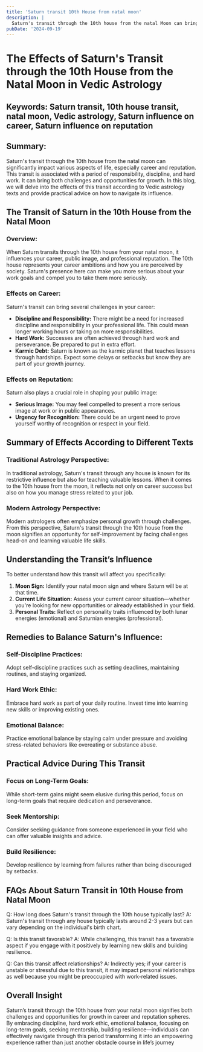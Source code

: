 ```yaml
---
title: 'Saturn transit 10th House from natal moon'
description: |
  Saturn's transit through the 10th house from the natal Moon can bring about professional challenges, financial losses, and health issues. The individual may face difficulties in career advancement and potential damage to their reputation.
pubDate: '2024-09-19'
---
```


# The Effects of Saturn's Transit through the 10th House from the Natal Moon in Vedic Astrology

## Keywords: Saturn transit, 10th house transit, natal moon, Vedic astrology, Saturn influence on career, Saturn influence on reputation

## Summary:
Saturn's transit through the 10th house from the natal moon can significantly impact various aspects of life, especially career and reputation. This transit is associated with a period of responsibility, discipline, and hard work. It can bring both challenges and opportunities for growth. In this blog, we will delve into the effects of this transit according to Vedic astrology texts and provide practical advice on how to navigate its influence.

## The Transit of Saturn in the 10th House from the Natal Moon

### Overview:
When Saturn transits through the 10th house from your natal moon, it influences your career, public image, and professional reputation. The 10th house represents your career ambitions and how you are perceived by society. Saturn's presence here can make you more serious about your work goals and compel you to take them more seriously.

### Effects on Career:
Saturn's transit can bring several challenges in your career:

- **Discipline and Responsibility:** There might be a need for increased discipline and responsibility in your professional life. This could mean longer working hours or taking on more responsibilities.
- **Hard Work:** Successes are often achieved through hard work and perseverance. Be prepared to put in extra effort.
- **Karmic Debt:** Saturn is known as the karmic planet that teaches lessons through hardships. Expect some delays or setbacks but know they are part of your growth journey.

### Effects on Reputation:
Saturn also plays a crucial role in shaping your public image:

- **Serious Image:** You may feel compelled to present a more serious image at work or in public appearances.
- **Urgency for Recognition:** There could be an urgent need to prove yourself worthy of recognition or respect in your field.

## Summary of Effects According to Different Texts

### Traditional Astrology Perspective:
In traditional astrology, Saturn's transit through any house is known for its restrictive influence but also for teaching valuable lessons. When it comes to the 10th house from the moon, it reflects not only on career success but also on how you manage stress related to your job.

### Modern Astrology Perspective:
Modern astrologers often emphasize personal growth through challenges. From this perspective, Saturn's transit through the 10th house from the moon signifies an opportunity for self-improvement by facing challenges head-on and learning valuable life skills.

## Understanding the Transit’s Influence

To better understand how this transit will affect you specifically:

1. **Moon Sign:** Identify your natal moon sign and where Saturn will be at that time.
2. **Current Life Situation:** Assess your current career situation—whether you're looking for new opportunities or already established in your field.
3. **Personal Traits:** Reflect on personality traits influenced by both lunar energies (emotional) and Saturnian energies (professional).

## Remedies to Balance Saturn's Influence:

### Self-Discipline Practices:
Adopt self-discipline practices such as setting deadlines, maintaining routines, and staying organized.

### Hard Work Ethic:
Embrace hard work as part of your daily routine. Invest time into learning new skills or improving existing ones.

### Emotional Balance:
Practice emotional balance by staying calm under pressure and avoiding stress-related behaviors like overeating or substance abuse.

## Practical Advice During This Transit

### Focus on Long-Term Goals:
While short-term gains might seem elusive during this period, focus on long-term goals that require dedication and perseverance.

### Seek Mentorship:
Consider seeking guidance from someone experienced in your field who can offer valuable insights and advice.

### Build Resilience:
Develop resilience by learning from failures rather than being discouraged by setbacks.

## FAQs About Saturn Transit in 10th House from Natal Moon

Q: How long does Saturn's transit through the 10th house typically last?
A: Saturn's transit through any house typically lasts around 2-3 years but can vary depending on the individual's birth chart.

Q: Is this transit favorable?
A: While challenging, this transit has a favorable aspect if you engage with it positively by learning new skills and building resilience.

Q: Can this transit affect relationships?
A: Indirectly yes; if your career is unstable or stressful due to this transit, it may impact personal relationships as well because you might be preoccupied with work-related issues.

## Overall Insight
Saturn’s transit through the 10th house from your natal moon signifies both challenges and opportunities for growth in career and reputation spheres. By embracing discipline, hard work ethic, emotional balance, focusing on long-term goals, seeking mentorship, building resilience—individuals can effectively navigate through this period transforming it into an empowering experience rather than just another obstacle course in life’s journey